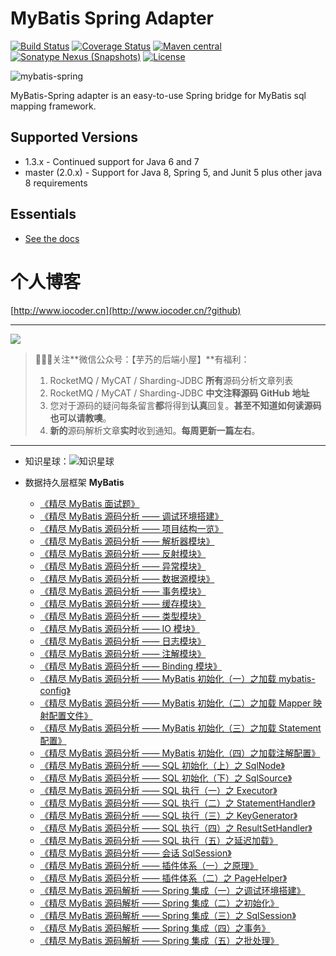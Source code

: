 MyBatis Spring Adapter
======================

[![Build Status](https://travis-ci.org/mybatis/spring.svg?branch=master)](https://travis-ci.org/mybatis/spring)
[![Coverage Status](https://coveralls.io/repos/mybatis/spring/badge.svg?branch=master&service=github)](https://coveralls.io/github/mybatis/spring?branch=master)
[![Maven central](https://maven-badges.herokuapp.com/maven-central/org.mybatis/mybatis-spring/badge.svg)](https://maven-badges.herokuapp.com/maven-central/org.mybatis/mybatis-spring)
[![Sonatype Nexus (Snapshots)](https://img.shields.io/nexus/s/https/oss.sonatype.org/org.mybatis/mybatis-spring.svg)](https://oss.sonatype.org/content/repositories/snapshots/org/mybatis/mybatis-spring/)
[![License](http://img.shields.io/:license-apache-brightgreen.svg)](http://www.apache.org/licenses/LICENSE-2.0.html)

![mybatis-spring](http://mybatis.github.io/images/mybatis-logo.png)

MyBatis-Spring adapter is an easy-to-use Spring bridge for MyBatis sql mapping framework.

Supported Versions
------------------

- 1.3.x - Continued support for Java 6 and 7
- master (2.0.x) - Support for Java 8, Spring 5, and Junit 5 plus other java 8 requirements

Essentials
----------

* [See the docs](http://mybatis.github.io/spring/)

# 个人博客

[http://www.iocoder.cn](http://www.iocoder.cn/?github)

-------

![](http://www.iocoder.cn/images/common/wechat_mp.jpeg)

> 🙂🙂🙂关注**微信公众号：【芋艿的后端小屋】**有福利：  
> 1. RocketMQ / MyCAT / Sharding-JDBC **所有**源码分析文章列表  
> 2. RocketMQ / MyCAT / Sharding-JDBC **中文注释源码 GitHub 地址**  
> 3. 您对于源码的疑问每条留言**都**将得到**认真**回复。**甚至不知道如何读源码也可以请教噢**。  
> 4. **新的**源码解析文章**实时**收到通知。**每周更新一篇左右**。

-------

* 知识星球：![知识星球](http://www.iocoder.cn/images/Architecture/2017_12_29/01.png)

* 数据持久层框架 **MyBatis**

    * [《精尽 MyBatis 面试题》](http://www.iocoder.cn/MyBatis/good-collection?github&1613)
    * [《精尽 MyBatis 源码分析 —— 调试环境搭建》](http://www.iocoder.cn/MyBatis/good-collection?github&1613)
    * [《精尽 MyBatis 源码分析 —— 项目结构一览》](http://www.iocoder.cn/MyBatis/good-collection?github&1613)
    * [《精尽 MyBatis 源码分析 —— 解析器模块》](http://www.iocoder.cn/MyBatis/good-collection?github&1613)
    * [《精尽 MyBatis 源码分析 —— 反射模块》](http://www.iocoder.cn/MyBatis/good-collection?github&1613)
    * [《精尽 MyBatis 源码分析 —— 异常模块》](http://www.iocoder.cn/MyBatis/good-collection?github&1613)
    * [《精尽 MyBatis 源码分析 —— 数据源模块》](http://www.iocoder.cn/MyBatis/good-collection?github&1613)
    * [《精尽 MyBatis 源码分析 —— 事务模块》](http://www.iocoder.cn/MyBatis/good-collection?github&1613)
    * [《精尽 MyBatis 源码分析 —— 缓存模块》](http://www.iocoder.cn/MyBatis/good-collection?github&1613)
    * [《精尽 MyBatis 源码分析 —— 类型模块》](http://www.iocoder.cn/MyBatis/good-collection?github&1613)
    * [《精尽 MyBatis 源码分析 —— IO 模块》](http://www.iocoder.cn/MyBatis/good-collection?github&1613)
    * [《精尽 MyBatis 源码分析 —— 日志模块》](http://www.iocoder.cn/MyBatis/good-collection?github&1613)
    * [《精尽 MyBatis 源码分析 —— 注解模块》](http://www.iocoder.cn/MyBatis/good-collection?github&1613)
    * [《精尽 MyBatis 源码分析 —— Binding 模块》](http://www.iocoder.cn/MyBatis/good-collection?github&1613)
    * [《精尽 MyBatis 源码分析 —— MyBatis 初始化（一）之加载 mybatis-config》](http://www.iocoder.cn/MyBatis/good-collection?github&1613)
    * [《精尽 MyBatis 源码分析 —— MyBatis 初始化（二）之加载 Mapper 映射配置文件》](http://www.iocoder.cn/MyBatis/good-collection?github&1613)
    * [《精尽 MyBatis 源码分析 —— MyBatis 初始化（三）之加载 Statement 配置》](http://www.iocoder.cn/MyBatis/good-collection?github&1613)
    * [《精尽 MyBatis 源码分析 —— MyBatis 初始化（四）之加载注解配置》](http://www.iocoder.cn/MyBatis/good-collection?github&1613)
    * [《精尽 MyBatis 源码分析 —— SQL 初始化（上）之 SqlNode》](http://www.iocoder.cn/MyBatis/good-collection?github&1613)
    * [《精尽 MyBatis 源码分析 —— SQL 初始化（下）之 SqlSource》](http://www.iocoder.cn/MyBatis/good-collection?github&1613)
    * [《精尽 MyBatis 源码分析 —— SQL 执行（一）之 Executor》](http://www.iocoder.cn/MyBatis/good-collection?github&1613)
    * [《精尽 MyBatis 源码分析 —— SQL 执行（二）之 StatementHandler》](http://www.iocoder.cn/MyBatis/good-collection?github&1613)
    * [《精尽 MyBatis 源码分析 —— SQL 执行（三）之 KeyGenerator》](http://www.iocoder.cn/MyBatis/good-collection?github&1613)
    * [《精尽 MyBatis 源码分析 —— SQL 执行（四）之 ResultSetHandler》](http://www.iocoder.cn/MyBatis/good-collection?github&1613)
    * [《精尽 MyBatis 源码分析 —— SQL 执行（五）之延迟加载》](http://www.iocoder.cn/MyBatis/good-collection?github&1613)
    * [《精尽 MyBatis 源码分析 —— 会话 SqlSession》](http://www.iocoder.cn/MyBatis/good-collection?github&1613)
    * [《精尽 MyBatis 源码分析 —— 插件体系（一）之原理》](http://www.iocoder.cn/MyBatis/good-collection?github&1613)
    * [《精尽 MyBatis 源码分析 —— 插件体系（二）之 PageHelper》](http://www.iocoder.cn/MyBatis/good-collection?github&1613)
    * [《精尽 MyBatis 源码解析 —— Spring 集成（一）之调试环境搭建》](http://www.iocoder.cn/MyBatis/good-collection?github&1613)
    * [《精尽 MyBatis 源码解析 —— Spring 集成（二）之初始化》](http://www.iocoder.cn/MyBatis/good-collection?github&1613)
    * [《精尽 MyBatis 源码解析 —— Spring 集成（三）之 SqlSession》](http://www.iocoder.cn/MyBatis/good-collection?github&1613)
    * [《精尽 MyBatis 源码解析 —— Spring 集成（四）之事务》](http://www.iocoder.cn/MyBatis/good-collection?github&1613)
    * [《精尽 MyBatis 源码解析 —— Spring 集成（五）之批处理》](http://www.iocoder.cn/MyBatis/good-collection?github&1613)
